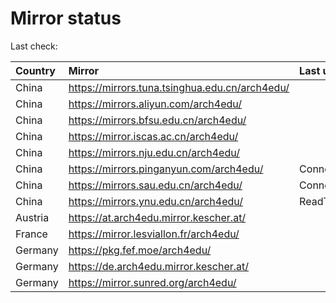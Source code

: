 <script src="./time.js"></script>
# Mirror status
Last check: <script type="text/javascript">localize(1677293463.9482262);</script>

|Country|Mirror|Last update|
|:------|:-----|:----------|
|China|https://mirrors.tuna.tsinghua.edu.cn/arch4edu/|<script type="text/javascript">localize(1677263652);</script>|
|China|https://mirrors.aliyun.com/arch4edu/|<script type="text/javascript">localize(1677263652);</script>|
|China|https://mirrors.bfsu.edu.cn/arch4edu/|<script type="text/javascript">localize(1677263652);</script>|
|China|https://mirror.iscas.ac.cn/arch4edu/|<script type="text/javascript">localize(1677263652);</script>|
|China|https://mirrors.nju.edu.cn/arch4edu/|<script type="text/javascript">localize(1677220582);</script>|
|China|https://mirrors.pinganyun.com/arch4edu/|ConnectionError|
|China|https://mirrors.sau.edu.cn/arch4edu/|ConnectionError|
|China|https://mirrors.ynu.edu.cn/arch4edu/|ReadTimeout|
|Austria|https://at.arch4edu.mirror.kescher.at/|<script type="text/javascript">localize(1677263652);</script>|
|France|https://mirror.lesviallon.fr/arch4edu/|<script type="text/javascript">localize(1677263652);</script>|
|Germany|https://pkg.fef.moe/arch4edu/|<script type="text/javascript">localize(1677263652);</script>|
|Germany|https://de.arch4edu.mirror.kescher.at/|<script type="text/javascript">localize(1677263652);</script>|
|Germany|https://mirror.sunred.org/arch4edu/|<script type="text/javascript">localize(1677263652);</script>|

<script src="./tablefilter/tablefilter.js"></script>
<script src="./table.js"></script>